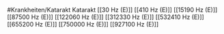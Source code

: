 #Krankheiten/Katarakt
Katarakt
[[30 Hz (E)]]
[[410 Hz (E)]]
[[15190 Hz (E)]]
[[87500 Hz (E)]]
[[122060 Hz (E)]]
[[312330 Hz (E)]]
[[532410 Hz (E)]]
[[655200 Hz (E)]]
[[750000 Hz (E)]]
[[927100 Hz (E)]]